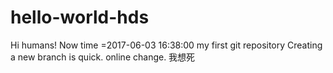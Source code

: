 # hello-world-hds
Hi humans!
Now time =2017-06-03 16:38:00
my first git repository 
Creating a new branch is quick.
online change.
我想死
